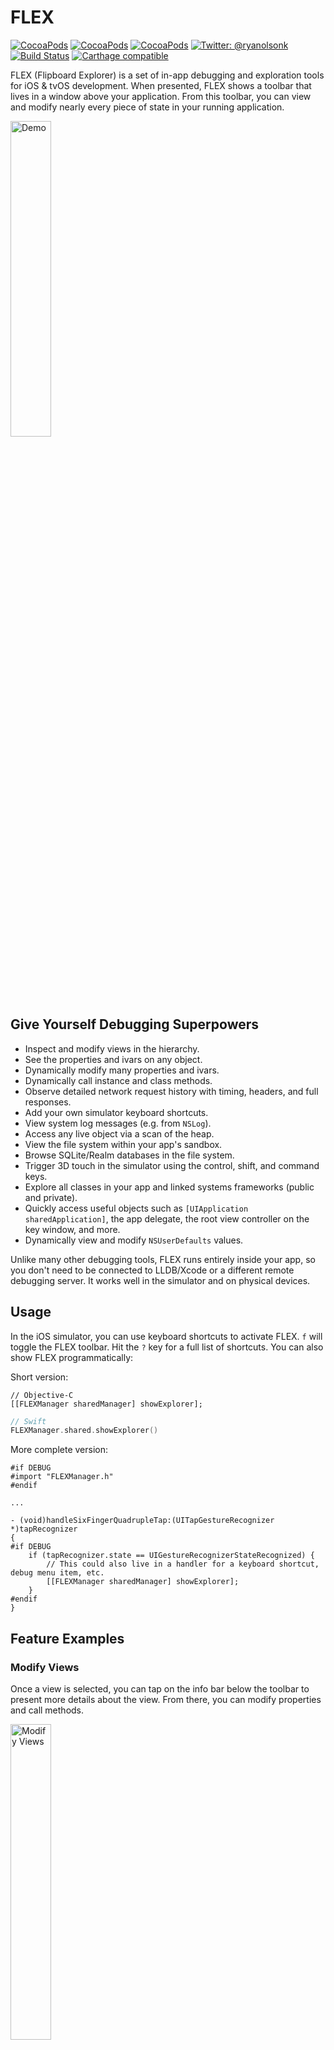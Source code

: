 # FLEX

[![CocoaPods](https://img.shields.io/cocoapods/v/FLEX.svg)](https://cocoapods.org/?q=FLEX)
 [![CocoaPods](https://img.shields.io/cocoapods/l/FLEX.svg)](https://github.com/Flipboard/FLEX/blob/master/LICENSE)
 [![CocoaPods](https://img.shields.io/cocoapods/p/FLEX.svg)]()
 [![Twitter: @ryanolsonk](https://img.shields.io/badge/contact-@ryanolsonk-blue.svg?style=flat)](https://twitter.com/ryanolsonk)
 [![Build Status](https://travis-ci.org/Flipboard/FLEX.svg?branch=master)](https://travis-ci.org/Flipboard/FLEX)
 [![Carthage compatible](https://img.shields.io/badge/Carthage-compatible-4BC51D.svg?style=flat)](https://github.com/Carthage/Carthage)

FLEX (Flipboard Explorer) is a set of in-app debugging and exploration tools for iOS & tvOS development. When presented, FLEX shows a toolbar that lives in a window above your application. From this toolbar, you can view and modify nearly every piece of state in your running application.

<img alt="Demo" width=36% height=36% src=https://user-images.githubusercontent.com/8371943/70185687-e842c800-16af-11ea-8ef9-9e071380a462.gif>


## Give Yourself Debugging Superpowers
- Inspect and modify views in the hierarchy.
- See the properties and ivars on any object.
- Dynamically modify many properties and ivars.
- Dynamically call instance and class methods.
- Observe detailed network request history with timing, headers, and full responses.
- Add your own simulator keyboard shortcuts.
- View system log messages (e.g. from `NSLog`).
- Access any live object via a scan of the heap.
- View the file system within your app's sandbox.
- Browse SQLite/Realm databases in the file system.
- Trigger 3D touch in the simulator using the control, shift, and command keys.
- Explore all classes in your app and linked systems frameworks (public and private).
- Quickly access useful objects such as `[UIApplication sharedApplication]`, the app delegate, the root view controller on the key window, and more.
- Dynamically view and modify `NSUserDefaults` values.

Unlike many other debugging tools, FLEX runs entirely inside your app, so you don't need to be connected to LLDB/Xcode or a different remote debugging server. It works well in the simulator and on physical devices.


## Usage

In the iOS simulator, you can use keyboard shortcuts to activate FLEX. `f` will toggle the FLEX toolbar. Hit the `?` key for a full list of shortcuts. You can also show FLEX programmatically:

Short version:

```objc
// Objective-C
[[FLEXManager sharedManager] showExplorer];
```

```swift
// Swift
FLEXManager.shared.showExplorer()
```

More complete version:

```objc
#if DEBUG
#import "FLEXManager.h"
#endif

...

- (void)handleSixFingerQuadrupleTap:(UITapGestureRecognizer *)tapRecognizer
{
#if DEBUG
    if (tapRecognizer.state == UIGestureRecognizerStateRecognized) {
        // This could also live in a handler for a keyboard shortcut, debug menu item, etc.
        [[FLEXManager sharedManager] showExplorer];
    }
#endif
}
```


## Feature Examples
### Modify Views
Once a view is selected, you can tap on the info bar below the toolbar to present more details about the view. From there, you can modify properties and call methods.

<img alt="Modify Views" width=36% height=36% src=https://user-images.githubusercontent.com/8371943/70271816-c5c2b480-176c-11ea-8bf4-2c5a755bc392.gif>

### Network History
When enabled, network debugging allows you to view all requests made using NSURLConnection or NSURLSession. Settings allow you to adjust what kind of response bodies get cached and the maximum size limit of the response cache. You can choose to have network debugging enabled automatically on app launch. This setting is persisted across launches.

<img alt="Network History" width=36% height=36% src=https://user-images.githubusercontent.com/8371943/70271876-e5f27380-176c-11ea-98ef-24170205b706.gif>

### All Objects on the Heap
FLEX queries malloc for all the live allocated memory blocks and searches for ones that look like objects. You can see everything from here.

<img alt="Heap/Live Objects Explorer" width=36% height=36% src=https://user-images.githubusercontent.com/8371943/70271850-d83cee00-176c-11ea-9750-ee3a479c6769.gif>

### Explore-at-address

If you get your hands on an arbitrary address, you can try explore the object at that address, and FLEX will open it if it can verify the address points to a valid object. If FLEX isn't sure, it'll warn you and refuse to dereference the pointer. If you know better, however, you can choose to explore it anyway by choosing "Unsafe Explore"

<img alt="Address Explorer" width=36% height=36% src=https://user-images.githubusercontent.com/8371943/70271798-bb081f80-176c-11ea-806d-9d74ac293641.gif>

### Simulator Keyboard Shortcuts
Default keyboard shortcuts allow you to activate the FLEX tools, scroll with the arrow keys, and close modals using the escape key. You can also add custom keyboard shortcuts via `-[FLEXManager registerSimulatorShortcutWithKey:modifiers:action:description]`

<img alt="Simulator Keyboard Shortcuts" width=40% height=40% src="https://user-images.githubusercontent.com/8371943/70272984-d3793980-176e-11ea-89a2-66d187d71b4c.png">

### File Browser
View the file system within your app's bundle or sandbox container. FLEX shows file sizes, image previews, and pretty prints `.json` and `.plist` files. You can rename and delete files and folders. You can "share" any file if you want to inspect them outside of your app.

<img alt="File Browser" width=36% height=36% src=https://user-images.githubusercontent.com/8371943/70271831-d115e000-176c-11ea-8078-ada291f980f3.gif>

### SQLite Browser
SQLite database files (with either `.db` or `.sqlite` extensions), or [Realm](https://realm.io) database files can be explored using FLEX. The database browser lets you view all tables, and individual tables can be sorted by tapping column headers.

<img alt="SQLite Browser" width=36% height=36% src=https://user-images.githubusercontent.com/8371943/70271881-ea1e9100-176c-11ea-9a42-01618311c869.gif>

### 3D Touch in the Simulator
Using a combination of the command, control, and shift keys, you can simulate different levels of 3D touch pressure in the simulator. Each key contributes 1/3 of maximum possible force. Note that you need to move the touch slightly to get pressure updates.

<img alt="Simulator 3D Touch" width=36% height=36% src=https://cloud.githubusercontent.com/assets/1422245/11786615/5d4ef96c-a23c-11e5-975e-67275341e439.gif>

### Explore Loaded Libraries
Go digging for all things public and private. To learn more about a class, you can create an instance of it and explore its default state. You can also type in a class name to jump to that class directly if you know which class you're looking for.

<img alt="Loaded Libraries Exploration" width=36% height=36% src=https://user-images.githubusercontent.com/8371943/70271868-dffc9280-176c-11ea-8704-a0c05b75cc5f.gif>

### NSUserDefaults Editing
FLEX allows you to edit defaults that are any combination of strings, numbers, arrays, and dictionaries. The input is parsed as `JSON`. If other kinds of objects are set for a defaults key (i.e. `NSDate`), you can view them but not edit them.

<img alt="NSUserDefaults Editing" width=36% height=36% src=https://user-images.githubusercontent.com/8371943/70271889-edb21800-176c-11ea-92b4-71e07d2b6ce7.gif>

## tvOS Notes

### Installation notes

Check releases or build and add the framework manually, this will need review and merging in to the main repo & a cocoapod / carthage et al update to get the framework added in any other way for tvOS versions. ./tvOSBuild.sh is added for convenience and will yield a framework in the build/Release-appletvos folder.

### General notes / usage
- When in 'select' mode press the 'menu' button to return to the toolbar
- When in 'select' mode play/pause will also work to click items and is more reliable than selection with the remote touch pad, tapping rather than clicking the touchpad is also more reliable. Tapping right on a siri remote / clicking right on an older silver remote will work as well
- Press and hold 'select' to drill down to details in views hierarchy list view controller. Tapping right on a siri remote / clicking right on an older silver remote will work as well
- When in selection mode double tap on 'play/pause' OR press and hold 'select' or 'play/pause' to bring up an alert with useful options ('view details', 'move view' and 'show views' are available there)

### FLEXInjected notes
- Easily used with a jailbreak: FLEXInjected (avail from default repos now with 'com.nito.flexinjected', bottom of featured section first item in 'Utilities')
- After toggling via FLEXInjected it will take 10 seconds after launch for the toolbar to appear, if closed - triple tap play/pause to bring it back

### Missing features
- Snapshot view (i dont think this one is going to make it in)

![tvOS](tvos_flexing.gif "tvOS FLEX")

[tvOS Video Demo](https://lbry.tv/@nitoTV:4/tvOS-FLEXING:4)

### Learning from Other Apps
The code injection is left as an exercise for the reader. :innocent:

<p float="left">
    <img alt="Springboard Lock Screen" width=25% height=25% src= https://engineering.flipboard.com/assets/flex/flex-readme-reverse-1.png>
    <img alt="Springboard Home Screen" width=25% height=25% src= https://engineering.flipboard.com/assets/flex/flex-readme-reverse-2.png>
</p>


## Installation

FLEX requires an app that targets iOS 9 or higher. To run the Example project, open a Terminal window in the Example/ folder and run `pod install`, then open the generated workspace.

### CocoaPods

FLEX is available on [CocoaPods](https://cocoapods.org/pods/FLEX). Simply add the following line to your podfile:

```ruby
pod 'FLEX', :configurations => ['Debug']
```

### Carthage

Add the following to your Cartfile:

```
github "flipboard/FLEX"
```

### Buck

If you're using Buck, you may want to silence some of the warnings emitted by FLEX. You will need to build FLEX as an `apple_library` and pass the `-Wno-unsupported-availability-guard` flag, as well as the other warning flags below to disable any other warnings FLEX may have.

### Manual

Manually add the files in `Classes/` to your Xcode project, or just drag in the entire `FLEX/` folder. Be sure to exclude FLEX from `Release` builds or your app will be rejected.

##### Silencing warnings

Add the following flags to  to **Other Warnings Flags** in **Build Settings:** 

- `-Wno-deprecated-declarations`
- `-Wno-strict-prototypes`
- `-Wno-unsupported-availability-guard`

## Excluding FLEX from Release (App Store) Builds

FLEX makes it easy to explore the internals of your app, so it is not something you should expose to your users. Fortunately, it is easy to exclude FLEX files from Release builds. The strategies differ depending on how you integrated FLEX in your project, and are described below.

Wrap the places in your code where you integrate FLEX with an `#if DEBUG` statement to ensure the tool is only accessible in your `Debug` builds and to avoid errors in your `Release` builds. For more help with integrating FLEX, see the example project.

### CocoaPods

CocoaPods automatically excludes FLEX from release builds if you only specify the Debug configuration for FLEX in your Podfile:

```ruby
pod 'FLEX', :configurations => ['Debug']
```

### Carthage

1. Do NOT add `FLEX.framework` to the embedded binaries of your target, as it would otherwise be included in all builds (therefore also in release ones).
1. Instead, add `$(PROJECT_DIR)/Carthage/Build/iOS` to your target _Framework Search Paths_ (this setting might already be present if you already included other frameworks with Carthage). This makes it possible to import the FLEX framework from your source files. It does not harm if this setting is added for all configurations, but it should at least be added for the debug one. 
1. Add a _Run Script Phase_ to your target (inserting it after the existing `Link Binary with Libraries` phase, for example), and which will embed `FLEX.framework` in debug builds only:

	```shell
	if [ "$CONFIGURATION" == "Debug" ]; then
	  /usr/local/bin/carthage copy-frameworks
	fi
	```
	
	Finally, add `$(SRCROOT)/Carthage/Build/iOS/FLEX.framework` as input file of this script phase.
	
<img width=75% height=75% src=https://user-images.githubusercontent.com/8371943/70274062-0d4b3f80-1771-11ea-94ea-ca7e7b5ca244.jpg>

### FLEX files added manually to a project

In Xcode, navigate to `Build Settings > Build Options > Excluded Source File Names`. For your `Release` configuration, set it to `FLEX*` like this to exclude all files with the `FLEX` prefix:

<img width=75% height=75% src=https://user-images.githubusercontent.com/8371943/70281926-e21d1c00-1781-11ea-92eb-aee340791da8.png>

## Additional Notes

- When setting fields of type `id` or values in `NSUserDefaults`, FLEX attempts to parse the input string as `JSON`. This allows you to use a combination of strings, numbers, arrays, and dictionaries. If you want to set a string value, it must be wrapped in quotes. For ivars or properties that are explicitly typed as `NSStrings`, quotes are not required.
- You may want to disable the exception breakpoint while using FLEX. Certain functions that FLEX uses throw exceptions when they get input they can't handle (i.e. `NSGetSizeAndAlignment()`). FLEX catches these to avoid crashing, but your breakpoint will get hit if it is active.


## Thanks & Credits
FLEX builds on ideas and inspiration from open source tools that came before it. The following resources have been particularly helpful:
- [MirrorKit](https://github.com/NSExceptional/MirrorKit): an Objective-C wrapper around the Objective-C runtime.
- [DCIntrospect](https://github.com/domesticcatsoftware/DCIntrospect): view hierarchy debugging for the iOS simulator.
- [PonyDebugger](https://github.com/square/PonyDebugger): network, core data, and view hierarchy debugging using the Chrome Developer Tools interface.
- [Mike Ash](https://www.mikeash.com/pyblog/): well written, informative blog posts on all things obj-c and more. The links below were very useful for this project:
 - [MAObjCRuntime](https://github.com/mikeash/MAObjCRuntime)
 - [Let's Build Key Value Coding](https://www.mikeash.com/pyblog/friday-qa-2013-02-08-lets-build-key-value-coding.html)
 - [ARM64 and You](https://www.mikeash.com/pyblog/friday-qa-2013-09-27-arm64-and-you.html)
- [RHObjectiveBeagle](https://github.com/heardrwt/RHObjectiveBeagle): a tool for scanning the heap for live objects. It should be noted that the source code of RHObjectiveBeagle was not consulted due to licensing concerns.
- [heap_find.cpp](https://www.opensource.apple.com/source/lldb/lldb-179.1/examples/darwin/heap_find/heap/heap_find.cpp): an example of enumerating malloc blocks for finding objects on the heap.
- [Gist](https://gist.github.com/samdmarshall/17f4e66b5e2e579fd396) from [@samdmarshall](https://github.com/samdmarshall): another example of enumerating malloc blocks.
- [Non-pointer isa](http://www.sealiesoftware.com/blog/archive/2013/09/24/objc_explain_Non-pointer_isa.html): an explanation of changes to the isa field on iOS for ARM64 and mention of the useful `objc_debug_isa_class_mask` variable.
- [GZIP](https://github.com/nicklockwood/GZIP): A library for compressing/decompressing data on iOS using libz.
- [FMDB](https://github.com/ccgus/fmdb): This is an Objective-C wrapper around SQLite.
- [InAppViewDebugger](https://github.com/indragiek/InAppViewDebugger): The inspiration and reference implementation for FLEX 4's 3D view explorer, by @indragiek.




## Contributing
Please see our [Contributing Guide](https://github.com/Flipboard/FLEX/blob/master/CONTRIBUTING.md).


## TODO
- Swift runtime introspection (swift classes, swift objects on the heap, etc.)
- Add new NSUserDefault key/value pairs on the fly
